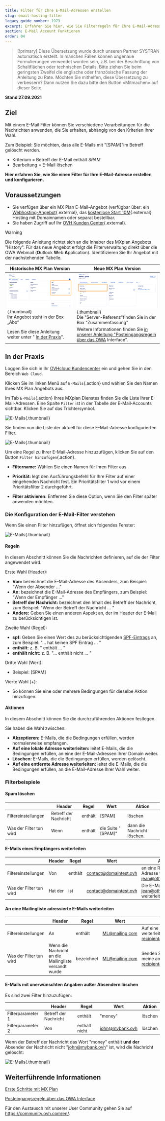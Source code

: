 ```yaml
---
title: Filter für Ihre E-Mail-Adressen erstellen
slug: email-hosting-filter
legacy_guide_number: 1973
excerpt: Erfahren Sie hier, wie Sie Filterregeln für Ihre E-Mail-Adresse erstellen und konfigurieren
section: E-Mail Account Funktionen
order: 04
---
```


> [!primary]
> Diese Übersetzung wurde durch unseren Partner SYSTRAN automatisch erstellt. In manchen Fällen können ungenaue Formulierungen verwendet worden sein, z.B. bei der Beschriftung von Schaltflächen oder technischen Details. Bitte ziehen Sie beim geringsten Zweifel die englische oder französische Fassung der Anleitung zu Rate. Möchten Sie mithelfen, diese Übersetzung zu verbessern? Dann nutzen Sie dazu bitte den Button «Mitmachen» auf dieser Seite.
>

**Stand 27.09.2021**

## Ziel

Mit einem E-Mail Filter können Sie verschiedene Verarbeitungen für die Nachrichten anwenden, die Sie erhalten, abhängig von den Kriterien Ihrer Wahl.

Zum Beispiel: Sie möchten, dass alle E-Mails mit "[SPAM]"im Betreff gelöscht werden.

- Kriterium = Betreff der E-Mail enthält *SPAM*
- Bearbeitung = E-Mail löschen

**Hier erfahren Sie, wie Sie einen Filter für Ihre E-Mail-Adresse erstellen und konfigurieren.**

## Voraussetzungen

- Sie verfügen über ein MX Plan E-Mail-Angebot (verfügbar über: ein [Webhosting-Angebot](https://www.ovh.de/hosting/){.external}, das [kostenlose Start 10M](https://www.ovh.de/domains/angebot_hosting_start10m.xml){.external} Hosting mit Domainnamen oder separat bestellbar.
- Sie haben Zugriff auf Ihr [OVH Kunden Center](https://www.ovh.com/auth/?action=gotomanager&from=https://www.ovh.de/&ovhSubsidiary=de){.external}.

> [!warning]
>
> Die folgende Anleitung richtet sich an die Inhaber des MXplan Angebots "History". Für das neue Angebot erfolgt die Filterverwaltung direkt über die OWA Webmail (**O**utlook **W**eb **A**pplication). Identifizieren Sie Ihr Angebot mit der nachstehenden Tabelle.
>

Historische MX Plan Version|Neue MX Plan Version|
|---|---|
|![E-Mail](images/mxplan-starter-legacy-step1.png){.thumbnail}<br> Ihr Angebot steht in der Box „Abo“|![E-Mail](images/mxplan-starter-new-step1.png){.thumbnail}<br>Die "Server-Referenz"finden Sie in der Box "Zusammenfassung"|
|Lesen Sie diese Anleitung weiter unter " [In der Praxis](#oldmxplan)".|Weitere Informationen finden Sie [in unserer Anleitung "Posteingangsregeln über das OWA](https://docs.ovh.com/de/microsoft-collaborative-solutions/posteingangsregeln-in-owa-erstellen/) Interface".|

## In der Praxis <a name="oldmxplan"></a>

Loggen Sie sich in Ihr [OVHcloud Kundencenter](https://www.ovh.com/auth/?action=gotomanager&from=https://www.ovh.de/&ovhSubsidiary=de) ein und gehen Sie in den Bereich `Web Cloud`.

Klicken Sie im linken Menü auf `E-Mails`{.action} und wählen Sie den Namen Ihres MX Plan Angebots aus.

Im Tab `E-Mails`{.action} Ihres MXplan Dienstes finden Sie die Liste Ihrer E-Mail-Adressen. Eine Spalte `Filter` ist in der Tabelle der E-Mail-Accounts sichtbar. Klicken Sie auf das Trichtersymbol.

![E-Mails](images/img_3239.jpg){.thumbnail}

Sie finden nun die Liste der aktuell für diese E-Mail-Adresse konfigurierten Filter.

![E-Mails](images/img_3240.jpg){.thumbnail}

Um eine Regel zu Ihrer E-Mail-Adresse hinzuzufügen, klicken Sie auf den Button `Filter hinzufügen`{.action}.

- **Filtername:** Wählen Sie einen Namen für Ihren Filter aus.

- **Priorität:** legt den Ausführungsbefehl für Ihre Filter auf einer eingehenden Nachricht fest. Ein Prioritätsfilter 1 wird vor einem Prioritätsfilter 2 durchgeführt.

- **Filter aktivieren:** Entfernen Sie diese Option, wenn Sie den Filter später anwenden möchten.

### Die Konfiguration der E-Mail-Filter verstehen

Wenn Sie einen Filter hinzufügen, öffnet sich folgendes Fenster:

![E-Mails](images/img_3241.jpg){.thumbnail}

#### Regeln

In diesem Abschnitt können Sie die Nachrichten definieren, auf die der Filter angewendet wird.

Erste Wahl (Header):

- **Von:** bezeichnet die E-Mail-Adresse des Absenders, zum Beispiel: "Wenn der Absender ..."
- **An:** bezeichnet die E-Mail-Adresse des Empfängers, zum Beispiel: "Wenn der Empfänger ..."
- **Betreff der Nachricht:** bezeichnet den Inhalt des Betreff der Nachricht, zum Beispiel: "Wenn der Betreff der Nachricht ... "
- **Andere:** Geben Sie einen anderen Aspekt an, der im Header der E-Mail zu berücksichtigen ist.

Zweite Wahl (Regel):

- **spf:** Geben Sie einen Wert des zu berücksichtigenden [SPF-Eintrags](https://docs.ovh.com/de/domains/webhosting_spf-eintrag/) an, zum Beispiel: "... hat keinen SPF Eintrag ... "
- **enthält:** z. B. " enthält ... "
- **enthält nicht:** z. B. "... enthält nicht ... "

Dritte Wahl (Wert):

- Beispiel: [SPAM]

Vierte Wahl (+):

- So können Sie eine oder mehrere Bedingungen für dieselbe Aktion hinzufügen.

#### Aktionen

In diesem Abschnitt können Sie die durchzuführenden Aktionen festlegen.

Sie haben die Wahl zwischen:

- **Akzeptieren:** E-Mails, die die Bedingungen erfüllen, werden normalerweise empfangen.
- **Auf eine lokale Adresse weiterleiten:** leitet E-Mails, die die Bedingungen erfüllen, an eine der E-Mail-Adressen Ihrer Domain weiter.
- **Löschen:** E-Mails, die die Bedingungen erfüllen, werden gelöscht.
- **Auf eine entfernte Adresse weiterleiten:** leitet die E-Mails, die die Bedingungen erfüllen, an die E-Mail-Adresse Ihrer Wahl weiter.

### Filterbeispiele

#### Spam löschen

||Header|Regel|Wert|Aktion|
|---|---|---|---|---|
|Filtereinstellungen|Betreff der Nachricht|enthält|[SPAM]|löschen|
|Was der Filter tun wird|Wenn|enthält|die Suite "[SPAM]"|dann die Nachricht löschen.|

#### E-Mails eines Empfängers weiterleiten

||Header|Regel|Wert|Aktion|
|---|---|---|---|---|
|Filtereinstellungen|Von|enthält|contact@domaintest.ovh|an eine Remote-Adresse weiterleiten: jean@otherdomain.ovh|
|Was der Filter tun wird|Hat der|ist|contact@domaintest.ovh|Die E-Mail an jean@otherdomain.ovh weiterleiten|

#### An eine Mailingliste adressierte E-Mails weiterleiten

||Header|Regel|Wert|Aktion|
|---|---|---|---|---|
|Filtereinstellungen|An|enthält|ML@mailing.com|Auf eine lokale Adresse weiterleiten: recipient@mypersonaldomain.ovh|
|Was der Filter tun wird|Wenn die Nachricht an die Mailingliste versandt wurde|bezeichnet|ML@mailing.com|Senden Sie die Nachricht an meine andere Adresse: recipient@mypersonaldomain.ovh|

#### E-Mails mit unerwünschten Angaben außer Absendern löschen

Es sind zwei Filter hinzuzufügen:

||Header|Regel|Wert|Aktion|
|---|---|---|---|---|
|Filterparameter 1|Betreff der Nachricht|enthält|"money"|löschen|
|Filterparameter 2|Von|enthält nicht|john@mybank.ovh|löschen|

Wenn der Betreff der Nachricht das Wort "money" enthält **und der** Absender der Nachricht nicht "john@mybank.ovh" ist, wird die Nachricht gelöscht:

![E-Mails](images/img_3242.jpg){.thumbnail}

## Weiterführende Informationen

[Erste Schritte mit MX Plan](https://docs.ovh.com/de/emails/allgemeines-zu-shared-e-mails/)

[Posteingangsregeln über das OWA Interface](https://docs.ovh.com/de/emails/posteingangsregeln-in-owa-erstellen/)

Für den Austausch mit unserer User Community gehen Sie auf <https://community.ovh.com/en/>.
